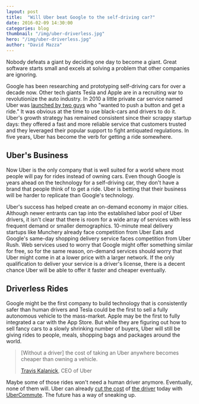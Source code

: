 ```yaml
---
layout: post
title:  "Will Uber beat Google to the self-driving car?"
date: 2016-02-09 14:30:00
categories: blog
thumbnail: "/img/uber-driverless.jpg"
hero: "/img/uber-driverless.jpg"
author: "David Mazza"
---
```


Nobody defeats a giant by deciding one day to become a giant. Great software starts small and excels at solving a problem that other companies are ignoring.

Google has been researching and prototyping self-driving cars for over a decade now. Other tech giants Tesla and Apple are in a recruiting war to revolutionize the auto industry. In 2010 a little private car service named Uber was [launched by two guys](https://newsroom.uber.com/5-years-travis-kalanick/) who "wanted to push a button and get a ride." It was obvious at the time to use black-cars and drivers to do it. Uber's growth strategy has remained consistent since their scrappy startup days: they offered a fast and more reliable service that customers trusted and they leveraged their popular support to fight antiquated regulations. In five years, Uber has become the verb for getting a ride somewhere.

## Uber's Business

Now Uber is the only company that is well suited for a world where most people will pay for rides instead of owning cars. Even though Google is years ahead on the technology for a self-driving car, they don't have a brand that people think of to get a ride. Uber is betting that their business will be harder to replicate than Google's technology.

Uber's success has helped create an on-demand economy in major cities. Although newer entrants can tap into the established labor pool of Uber drivers, it isn't clear that there is room for a wide array of services with less frequent demand or smaller demographics. 10-minute meal delivery startups like Munchery already face competition from Uber Eats and Google's same-day shopping delivery service faces competition from Uber Rush. Web services used to worry that Google might offer something similar for free, so for the same reason, on-demand services should worry that Uber might come in at a lower price with a larger network. If the only qualification to deliver your service is a driver's license, there is a decent chance Uber will be able to offer it faster and cheaper eventually.

## Driverless Rides

Google might be the first company to build technology that is consistently safer than human drivers and Tesla could be the first to sell a fully autonomous vehicle to the mass-market. Apple may be the first to fully integrated a car with the App Store. But while they are figuring out how to sell fancy cars to a slowly shrinking number of buyers, Uber will still be giving rides to people, meals, shopping bags and packages around the world.

> [Without a driver] the cost of taking an Uber anywhere becomes cheaper than owning a vehicle.
>
> [Travis Kalanick](http://recode.net/2014/06/08/the-17-billion-man-full-code-conference-video-of-ubers-travis-kalanick/), CEO of Uber

Maybe some of those rides won't need a human driver anymore. Eventually, none of them will. Uber can already [cut the cost](https://stratechery.com/2015/uber-2-0-human-self-driving-cars/) of [the driver](http://techcrunch.com/2015/09/22/uber-is-testing-ubercommute-a-new-carpooling-service-in-china/) today with [UberCommute](https://newsroom.uber.com/ubercommute/). The future has a way of sneaking up.
